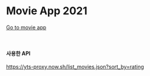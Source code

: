 # Movie App 2021

[Go to movie app](https://astronautsion.github.io/React-Movie-app/)   

<br>

#### 사용한 API
https://yts-proxy.now.sh/list_movies.json?sort_by=rating

